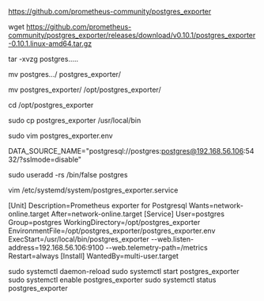 https://github.com/prometheus-community/postgres_exporter

wget https://github.com/prometheus-community/postgres_exporter/releases/download/v0.10.1/postgres_exporter-0.10.1.linux-amd64.tar.gz

tar -xvzg postgres.....

mv postgres.../ postgres_exporter/

mv postgres_exporter/ /opt/postgres_exporter/

cd /opt/postgres_exporter

sudo cp postgres_exporter /usr/local/bin

sudo vim postgres_exporter.env

DATA_SOURCE_NAME="postgresql://postgres:postgres@192.168.56.106:5432/?sslmode=disable"

sudo useradd -rs /bin/false postgres

vim /etc/systemd/system/postgres_exporter.service


[Unit]
Description=Prometheus exporter for Postgresql
Wants=network-online.target
After=network-online.target
[Service]
User=postgres
Group=postgres
WorkingDirectory=/opt/postgres_exporter
EnvironmentFile=/opt/postgres_exporter/postgres_exporter.env
ExecStart=/usr/local/bin/postgres_exporter --web.listen-address=192.168.56.106:9100 --web.telemetry-path=/metrics
Restart=always
[Install]
WantedBy=multi-user.target

sudo systemctl daemon-reload
sudo systemctl start postgres_exporter
sudo systemctl enable postgres_exporter
sudo systemctl status postgres_exporter


